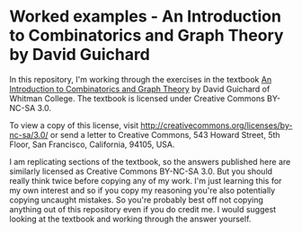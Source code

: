 # Worked examples - An Introduction to Combinatorics and Graph Theory by David Guichard

In this repository, I'm working through the exercises in the textbook [An Introduction to Combinatorics and Graph Theory](https://www.whitman.edu/mathematics/cgt_online/book/) by David Guichard of Whitman College. The textbook is licensed under Creative Commons BY-NC-SA 3.0.

To view a copy of this license, visit http://creativecommons.org/licenses/by-nc-sa/3.0/ or send a letter to Creative Commons, 543 Howard Street, 5th Floor, San Francisco, California, 94105, USA.

I am replicating sections of the textbook, so the answers published here are similarly licensed as Creative Commons BY-NC-SA 3.0. But you should really think twice before copying any of my work. I'm just learning this for my own interest and so if you copy my reasoning you're also potentially copying uncaught mistakes. So you're probably best off not copying anything out of this repository even if you do credit me. I would suggest looking at the textbook and working through the answer yourself.
